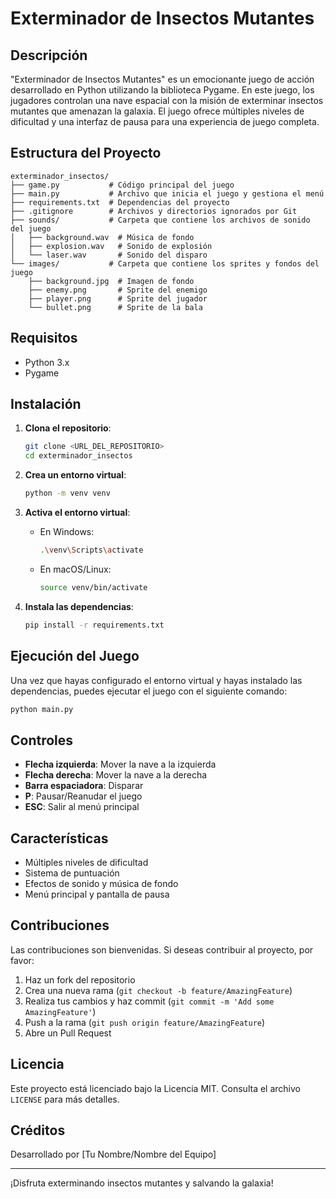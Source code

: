 # Exterminador de Insectos Mutantes

## Descripción
"Exterminador de Insectos Mutantes" es un emocionante juego de acción desarrollado en Python utilizando la biblioteca Pygame. En este juego, los jugadores controlan una nave espacial con la misión de exterminar insectos mutantes que amenazan la galaxia. El juego ofrece múltiples niveles de dificultad y una interfaz de pausa para una experiencia de juego completa.

## Estructura del Proyecto

```
exterminador_insectos/
├── game.py           # Código principal del juego
├── main.py           # Archivo que inicia el juego y gestiona el menú
├── requirements.txt  # Dependencias del proyecto
├── .gitignore        # Archivos y directorios ignorados por Git
├── sounds/           # Carpeta que contiene los archivos de sonido del juego
│   ├── background.wav  # Música de fondo
│   ├── explosion.wav   # Sonido de explosión
│   └── laser.wav       # Sonido del disparo
└── images/           # Carpeta que contiene los sprites y fondos del juego
    ├── background.jpg  # Imagen de fondo
    ├── enemy.png       # Sprite del enemigo
    ├── player.png      # Sprite del jugador
    └── bullet.png      # Sprite de la bala
```

## Requisitos
- Python 3.x
- Pygame

## Instalación

1. **Clona el repositorio**:
   ```sh
   git clone <URL_DEL_REPOSITORIO>
   cd exterminador_insectos
   ```

2. **Crea un entorno virtual**:
   ```sh
   python -m venv venv
   ```

3. **Activa el entorno virtual**:
   - En Windows:
     ```sh
     .\venv\Scripts\activate
     ```
   - En macOS/Linux:
     ```sh
     source venv/bin/activate
     ```

4. **Instala las dependencias**:
   ```sh
   pip install -r requirements.txt
   ```

## Ejecución del Juego

Una vez que hayas configurado el entorno virtual y hayas instalado las dependencias, puedes ejecutar el juego con el siguiente comando:

```sh
python main.py
```

## Controles
- **Flecha izquierda**: Mover la nave a la izquierda
- **Flecha derecha**: Mover la nave a la derecha
- **Barra espaciadora**: Disparar
- **P**: Pausar/Reanudar el juego
- **ESC**: Salir al menú principal

## Características
- Múltiples niveles de dificultad
- Sistema de puntuación
- Efectos de sonido y música de fondo
- Menú principal y pantalla de pausa

## Contribuciones
Las contribuciones son bienvenidas. Si deseas contribuir al proyecto, por favor:
1. Haz un fork del repositorio
2. Crea una nueva rama (`git checkout -b feature/AmazingFeature`)
3. Realiza tus cambios y haz commit (`git commit -m 'Add some AmazingFeature'`)
4. Push a la rama (`git push origin feature/AmazingFeature`)
5. Abre un Pull Request

## Licencia
Este proyecto está licenciado bajo la Licencia MIT. Consulta el archivo `LICENSE` para más detalles.

## Créditos
Desarrollado por [Tu Nombre/Nombre del Equipo]

---

¡Disfruta exterminando insectos mutantes y salvando la galaxia!